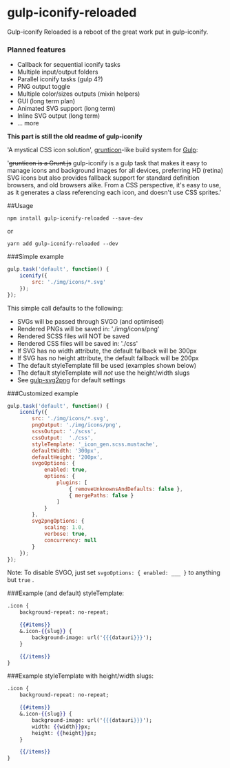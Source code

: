 gulp-iconify-reloaded
============

Gulp-iconify Reloaded is a reboot of the great work put in gulp-iconify.

### Planned features
* Callback for sequential iconify tasks
* Multiple input/output folders
* Parallel iconify tasks (gulp 4?)
* PNG output toggle
* Multiple color/sizes outputs (mixin helpers)
* GUI (long term plan)
* Animated SVG support (long term)
* Inline SVG output (long term)
* ... more

__This part is still the old readme of gulp-iconify__

'A mystical CSS icon solution', [grunticon](https://github.com/filamentgroup/grunticon)-like build system for [Gulp](https://github.com/gulpjs/gulp):

'~~grunticon is a Grunt.js~~ gulp-iconify is a gulp task that makes it easy to manage icons and background images for all devices, preferring HD (retina) SVG icons but also provides fallback support for standard definition browsers, and old browsers alike. From a CSS perspective, it's easy to use, as it generates a class referencing each icon, and doesn't use CSS sprites.'


##Usage
```shell
npm install gulp-iconify-reloaded --save-dev
```
or
```shell
yarn add gulp-iconify-reloaded --dev
```

###Simple example
```javascript
gulp.task('default', function() {
    iconify({
        src: './img/icons/*.svg'
    });
});
```

This simple call defaults to the following:
- SVGs will be passed through SVGO (and optimised)
- Rendered PNGs will be saved in: './img/icons/png'
- Rendered SCSS files will NOT be saved
- Rendered CSS files will be saved in: './css'
- If SVG has no width attribute, the default fallback will be 300px
- If SVG has no height attribute, the default fallback will be 200px
- The default styleTemplate fill be used (examples shown below)
- The default styleTemplate will *not* use the height/width slugs
- See [gulp-svg2png](https://github.com/akoenig/gulp-svg2png) for default settings

###Customized example
```javascript
gulp.task('default', function() {
    iconify({
        src: './img/icons/*.svg',
        pngOutput: './img/icons/png',
        scssOutput: './scss',
        cssOutput:  './css',
        styleTemplate: '_icon_gen.scss.mustache',
        defaultWidth: '300px',
        defaultHeight: '200px',
        svgoOptions: {
            enabled: true,
            options: {
                plugins: [
                    { removeUnknownsAndDefaults: false },
                    { mergePaths: false }
                ]
            }
        },
        svg2pngOptions: {
            scaling: 1.0,
            verbose: true,
            concurrency: null
        }
    });
});
```

Note: To disable SVGO, just set ```svgoOptions: { enabled: ___ }``` to anything but ```true``` .

###Example (and default) styleTemplate:
```mustache
.icon {
    background-repeat: no-repeat;

    {{#items}}
    &.icon-{{slug}} {
        background-image: url('{{{datauri}}}');
    }

    {{/items}}
}
```

###Example styleTemplate with height/width slugs:
```mustache
.icon {
    background-repeat: no-repeat;

    {{#items}}
    &.icon-{{slug}} {
        background-image: url('{{{datauri}}}');
        width: {{width}}px;
        height: {{height}}px;
    }

    {{/items}}
}
```